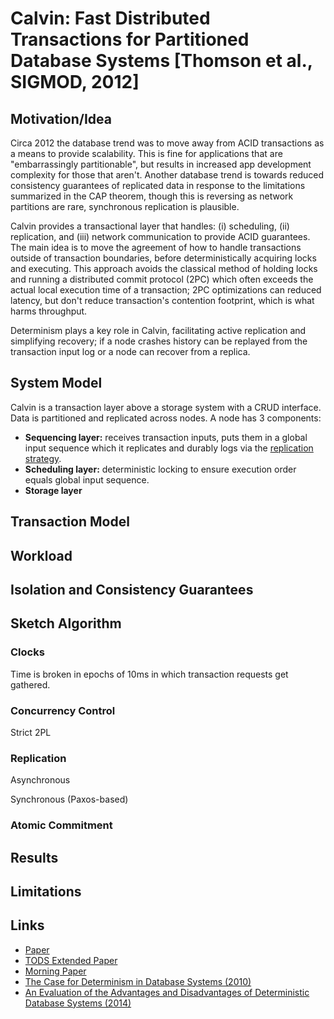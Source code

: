 # Calvin: Fast Distributed Transactions for Partitioned Database Systems  [Thomson et al., SIGMOD, 2012] #

## Motivation/Idea ##

Circa 2012 the database trend was to move away from ACID transactions as a means to provide scalability.
This is fine for applications that are "embarrassingly partitionable", but results in increased app development complexity for those that aren't.
Another database trend is towards reduced consistency guarantees of replicated data in response to the limitations summarized in the CAP theorem, though this is reversing as network partitions are rare, synchronous replication is plausible.

Calvin provides a transactional layer that handles: (i) scheduling, (ii) replication, and (iii) network communication to provide ACID guarantees.
The main idea is to move the agreement of how to handle transactions outside of transaction boundaries, before deterministically acquiring locks and executing.
This approach avoids the classical method of holding locks and running a distributed commit protocol (2PC) which often exceeds the actual local execution time of a transaction; 2PC optimizations can reduced latency, but don't reduce transaction's contention footprint, which is what harms throughput.

Determinism plays a key role in Calvin, facilitating active replication and simplifying recovery; if a node crashes history can be replayed from the transaction input log or a node can recover from a replica.

## System Model ##

Calvin is a transaction layer above a storage system with a CRUD interface.
Data is partitioned and replicated across nodes.
A node has 3 components:
* **Sequencing layer:** receives transaction inputs, puts them in a global input sequence which it replicates and durably logs via the [replication strategy](#replication).
* **Scheduling layer:** deterministic locking to ensure execution order equals global input sequence.
* **Storage layer**



## Transaction Model ##

## Workload ##

## Isolation and Consistency Guarantees ##

## Sketch Algorithm ##

### Clocks ###

Time is broken in epochs of 10ms in which transaction requests get gathered.

### Concurrency Control ###

Strict 2PL

### Replication ###

Asynchronous

Synchronous (Paxos-based)

### Atomic Commitment ###

## Results ##

## Limitations ##

## Links ##
+ [Paper](http://cs.yale.edu/homes/thomson/publications/calvin-sigmod12.pdf)
+ [TODS Extended Paper](http://www.cs.umd.edu/~abadi/papers/calvin-tods14.pdf)
+ [Morning Paper](https://blog.acolyer.org/2019/03/29/calvin-fast-distributed-transactions-for-partitioned-database-systems/)
+ [The Case for Determinism in Database Systems (2010)](https://www.cs.umd.edu/~abadi/papers/determinism-vldb10.pdf)
+ [An Evaluation of the Advantages and Disadvantages of Deterministic Database Systems (2014)](http://www.vldb.org/pvldb/vol7/p821-ren.pdf)
